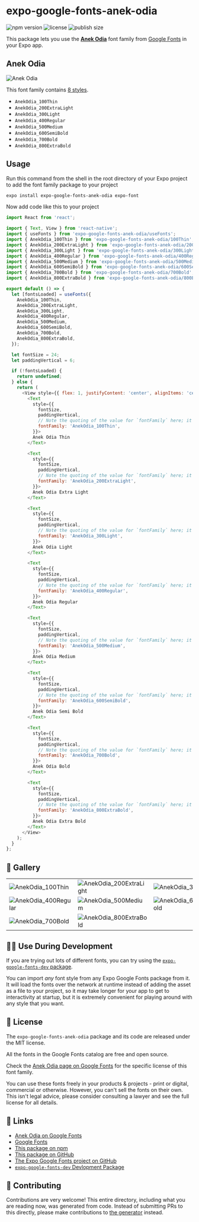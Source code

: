 # expo-google-fonts-anek-odia

![npm version](https://flat.badgen.net/npm/v/expo-google-fonts-anek-odia)
![license](https://flat.badgen.net/github/license/expo/google-fonts)
![publish size](https://flat.badgen.net/packagephobia/install/expo-google-fonts-anek-odia)

This package lets you use the [**Anek Odia**](https://fonts.google.com/specimen/Anek+Odia) font family from [Google Fonts](https://fonts.google.com/) in your Expo app.

## Anek Odia

![Anek Odia](./font-family.png)

This font family contains [8 styles](#-gallery).

- `AnekOdia_100Thin`
- `AnekOdia_200ExtraLight`
- `AnekOdia_300Light`
- `AnekOdia_400Regular`
- `AnekOdia_500Medium`
- `AnekOdia_600SemiBold`
- `AnekOdia_700Bold`
- `AnekOdia_800ExtraBold`

## Usage

Run this command from the shell in the root directory of your Expo project to add the font family package to your project
```sh
expo install expo-google-fonts-anek-odia expo-font
```

Now add code like this to your project
```js
import React from 'react';

import { Text, View } from 'react-native';
import { useFonts } from 'expo-google-fonts-anek-odia/useFonts';
import { AnekOdia_100Thin } from 'expo-google-fonts-anek-odia/100Thin';
import { AnekOdia_200ExtraLight } from 'expo-google-fonts-anek-odia/200ExtraLight';
import { AnekOdia_300Light } from 'expo-google-fonts-anek-odia/300Light';
import { AnekOdia_400Regular } from 'expo-google-fonts-anek-odia/400Regular';
import { AnekOdia_500Medium } from 'expo-google-fonts-anek-odia/500Medium';
import { AnekOdia_600SemiBold } from 'expo-google-fonts-anek-odia/600SemiBold';
import { AnekOdia_700Bold } from 'expo-google-fonts-anek-odia/700Bold';
import { AnekOdia_800ExtraBold } from 'expo-google-fonts-anek-odia/800ExtraBold';

export default () => {
  let [fontsLoaded] = useFonts({
    AnekOdia_100Thin,
    AnekOdia_200ExtraLight,
    AnekOdia_300Light,
    AnekOdia_400Regular,
    AnekOdia_500Medium,
    AnekOdia_600SemiBold,
    AnekOdia_700Bold,
    AnekOdia_800ExtraBold,
  });

  let fontSize = 24;
  let paddingVertical = 6;

  if (!fontsLoaded) {
    return undefined;
  } else {
    return (
      <View style={{ flex: 1, justifyContent: 'center', alignItems: 'center' }}>
        <Text
          style={{
            fontSize,
            paddingVertical,
            // Note the quoting of the value for `fontFamily` here; it expects a string!
            fontFamily: 'AnekOdia_100Thin',
          }}>
          Anek Odia Thin
        </Text>

        <Text
          style={{
            fontSize,
            paddingVertical,
            // Note the quoting of the value for `fontFamily` here; it expects a string!
            fontFamily: 'AnekOdia_200ExtraLight',
          }}>
          Anek Odia Extra Light
        </Text>

        <Text
          style={{
            fontSize,
            paddingVertical,
            // Note the quoting of the value for `fontFamily` here; it expects a string!
            fontFamily: 'AnekOdia_300Light',
          }}>
          Anek Odia Light
        </Text>

        <Text
          style={{
            fontSize,
            paddingVertical,
            // Note the quoting of the value for `fontFamily` here; it expects a string!
            fontFamily: 'AnekOdia_400Regular',
          }}>
          Anek Odia Regular
        </Text>

        <Text
          style={{
            fontSize,
            paddingVertical,
            // Note the quoting of the value for `fontFamily` here; it expects a string!
            fontFamily: 'AnekOdia_500Medium',
          }}>
          Anek Odia Medium
        </Text>

        <Text
          style={{
            fontSize,
            paddingVertical,
            // Note the quoting of the value for `fontFamily` here; it expects a string!
            fontFamily: 'AnekOdia_600SemiBold',
          }}>
          Anek Odia Semi Bold
        </Text>

        <Text
          style={{
            fontSize,
            paddingVertical,
            // Note the quoting of the value for `fontFamily` here; it expects a string!
            fontFamily: 'AnekOdia_700Bold',
          }}>
          Anek Odia Bold
        </Text>

        <Text
          style={{
            fontSize,
            paddingVertical,
            // Note the quoting of the value for `fontFamily` here; it expects a string!
            fontFamily: 'AnekOdia_800ExtraBold',
          }}>
          Anek Odia Extra Bold
        </Text>
      </View>
    );
  }
};

```

## 🔡 Gallery


||||
|-|-|-|
|![AnekOdia_100Thin](.//100Thin/AnekOdia_100Thin.ttf.png)|![AnekOdia_200ExtraLight](.//200ExtraLight/AnekOdia_200ExtraLight.ttf.png)|![AnekOdia_300Light](.//300Light/AnekOdia_300Light.ttf.png)||
|![AnekOdia_400Regular](.//400Regular/AnekOdia_400Regular.ttf.png)|![AnekOdia_500Medium](.//500Medium/AnekOdia_500Medium.ttf.png)|![AnekOdia_600SemiBold](.//600SemiBold/AnekOdia_600SemiBold.ttf.png)||
|![AnekOdia_700Bold](.//700Bold/AnekOdia_700Bold.ttf.png)|![AnekOdia_800ExtraBold](.//800ExtraBold/AnekOdia_800ExtraBold.ttf.png)|||


## 👩‍💻 Use During Development

If you are trying out lots of different fonts, you can try using the [`expo-google-fonts-dev` package](https://github.com/freeboub/google-fonts/tree/master/font-packages/dev#readme).

You can import *any* font style from any Expo Google Fonts package from it. It will load the fonts
over the network at runtime instead of adding the asset as a file to your project, so it may take longer
for your app to get to interactivity at startup, but it is extremely convenient
for playing around with any style that you want.

## 📖 License

The `expo-google-fonts-anek-odia` package and its code are released under the MIT license.

All the fonts in the Google Fonts catalog are free and open source.

Check the [Anek Odia page on Google Fonts](https://fonts.google.com/specimen/Anek+Odia) for the specific license of this font family.

You can use these fonts freely in your products & projects - print or digital, commercial or otherwise. However, you can't sell the fonts on their own. This isn't legal advice, please consider consulting a lawyer and see the full license for all details.

## 🔗 Links

- [Anek Odia on Google Fonts](https://fonts.google.com/specimen/Anek+Odia)
- [Google Fonts](https://fonts.google.com/)
- [This package on npm](https://www.npmjs.com/package/expo-google-fonts-anek-odia)
- [This package on GitHub](https://github.com/freeboub/google-fonts/tree/master/font-packages/anek-odia)
- [The Expo Google Fonts project on GitHub](https://github.com/freeboub/google-fonts)
- [`expo-google-fonts-dev` Devlopment Package](https://github.com/freeboub/google-fonts/tree/master/font-packages/dev)

## 🤝 Contributing

Contributions are very welcome! This entire directory, including what you are reading now, was generated from code. Instead of submitting PRs to this directly, please make contributions to [the generator](https://github.com/freeboub/google-fonts/tree/master/packages/generator) instead.
